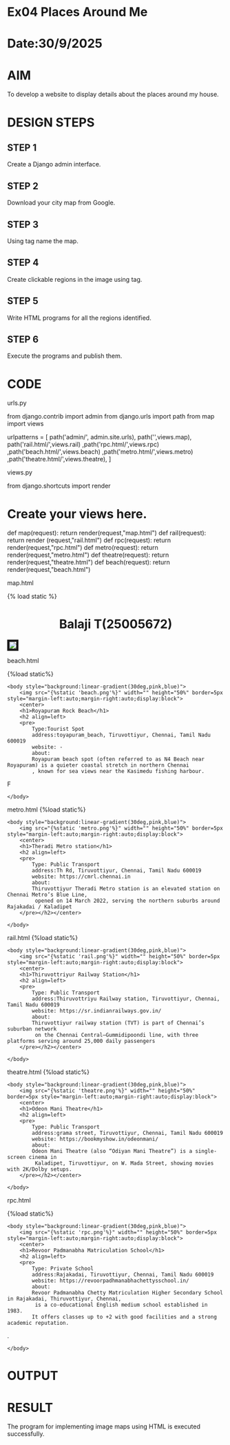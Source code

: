 # Ex04 Places Around Me
# Date:30/9/2025
# AIM
To develop a website to display details about the places around my house.

# DESIGN STEPS
## STEP 1
Create a Django admin interface.

## STEP 2
Download your city map from Google.

## STEP 3
Using <map> tag name the map.

## STEP 4
Create clickable regions in the image using <area> tag.

## STEP 5
Write HTML programs for all the regions identified.

## STEP 6
Execute the programs and publish them.

# CODE
urls.py

from django.contrib import admin
from django.urls import path
from map import views

urlpatterns = [
    path('admin/', admin.site.urls),
    path('',views.map),
    path('rail.html/',views.rail)
    ,path('rpc.html/',views.rpc)
    ,path('beach.html/',views.beach)
    ,path('metro.html/',views.metro)
    ,path('theatre.html/',views.theatre),
]

views.py


from django.shortcuts import render

# Create your views here.
def map(request):
    return render(request,"map.html")
def rail(request):
    return render (request,"rail.html")
def rpc(request):
    return render(request,"rpc.html")
def metro(request):
    return render(request,"metro.html")
def theatre(request):
    return render(request,"theatre.html")
def beach(request):
    return render(request,"beach.html")

map.html


{% load static %}
<title>Tvt map</title>
<body>
    <center><h1>Balaji T(25005672)</h1></center>
<img src="{% static 'map.png' %}" usemap="#image-map" border=5px>

<map name="image-map">
    <area shape="rect" coords="383,393,576,442" alt="Odeon Mani Theatre" href="theatre.html">
    <area shape="rect" coords="572,558,771,612" alt="Rpc school" href="rpc.html">
    <area shape="rect" coords="1207,404,1407,449" alt="Beach hangout spot" href="beach.html">
    <area shape="rect" coords="950,38,1102,98" alt="Theradi Metro" href="metro.html">
    <area shape="rect" coords="496,57,623,94" alt="Tvt railway" href="rail.html">
    <area shape="rect" coords="757,400,725,398" alt="Vijay " href="">
    <area shape="rect" coords="717,202,686,206" alt="Stalkspot" href="">
    <area shape="rect" coords="846,251,818,252" alt="house of coding god" href="">
    <area shape="rect" coords="947,363,917,362" alt="Our lady" href="">
    <area shape="rect" coords="775,580,749,579" alt="Sharmila" href="">
    <area shape="rect" coords="456,656,429,657" alt="F1 tharkuri lives here" href="">
</map>
</body>


beach.html

{%load static%}


<html>
    <head>
        <title>Theradi Metro</title>
    </head>

    <body style="background:linear-gradient(30deg,pink,blue)">
        <img src="{%static 'beach.png'%}" width="" height="50%" border=5px style="margin-left:auto;margin-right:auto;display:block"> 
        <center>
        <h1>Royapuram Rock Beach</h1> 
        <h2 align=left>
        <pre>
            Type:Tourist Spot
            address:toyapuram_beach, Tiruvottiyur, Chennai, Tamil Nadu 600019
            website: -
            about:
            Royapuram beach spot (often referred to as N4 Beach near Royapuram) is a quieter coastal stretch in northern Chennai
            , known for sea views near the Kasimedu fishing harbour. 
F
        </pre></h2></center>
 
    </body>
</html>


metro.html
{%load static%}


<html>
    <head>
        <title>Theradi Metro</title>
    </head>

    <body style="background:linear-gradient(30deg,pink,blue)">
        <img src="{%static 'metro.png'%}" width="" height="50%" border=5px style="margin-left:auto;margin-right:auto;display:block"> 
        <center>
        <h1>Theradi Metro station</h1> 
        <h2 align=left>
        <pre>
            Type: Public Transport
            address:Th Rd, Tiruvottiyur, Chennai, Tamil Nadu 600019
            website: https://cmrl.chennai.in
            about:
            Thiruvottiyur Theradi Metro station is an elevated station on Chennai Metro’s Blue Line,
             opened on 14 March 2022, serving the northern suburbs around Rajakadai / Kaladipet
        </pre></h2></center>
 
    </body>
rail.html
{%load static%}


<html>
    <head>
        <title>Theradi Metro</title>
    </head>

    <body style="background:linear-gradient(30deg,pink,blue)">
        <img src="{%static 'rail.png'%}" width="" height="50%" border=5px style="margin-left:auto;margin-right:auto;display:block"> 
        <center>
        <h1>Thiruvottriyur Railway Station</h1> 
        <h2 align=left>
        <pre>
            Type: Public Transport
            address:Thiruvottriyu Railway station, Tiruvottiyur, Chennai, Tamil Nadu 600019
            website: https://sr.indianrailways.gov.in/
            about:
            Thiruvottiyur railway station (TVT) is part of Chennai’s suburban network
             on the Chennai Central–Gummidipoondi line, with three platforms serving around 25,000 daily passengers
        </pre></h2></center>
 
    </body>
</html>
theatre.html
{%load static%}


<html>
    <head>
        <title>Theradi Metro</title>
    </head>

    <body style="background:linear-gradient(30deg,pink,blue)">
        <img src="{%static 'theatre.png'%}" width="" height="50%" border=5px style="margin-left:auto;margin-right:auto;display:block"> 
        <center>
        <h1>Odeon Mani Theatre</h1> 
        <h2 align=left>
        <pre>
            Type: Public Transport
            address:grama street, Tiruvottiyur, Chennai, Tamil Nadu 600019
            website: https://bookmyshow.in/odeonmani/
            about:
            Odeon Mani Theatre (also “Odiyan Mani Theatre”) is a single-screen cinema in
             Kaladipet, Tiruvottiyur, on W. Mada Street, showing movies with 2K/Dolby setups.
        </pre></h2></center>
 
    </body>
</html>

rpc.html

{%load static%}


<html>
    <head>
        <title>Rpc</title>
    </head>

    <body style="background:linear-gradient(30deg,pink,blue)">
        <img src="{%static 'rpc.png'%}" width="" height="50%" border=5px style="margin-left:auto;margin-right:auto;display:block"> 
        <center>
        <h1>Revoor Padmanabha Matriculation School</h1> 
        <h2 align=left>
        <pre>
            Type: Private School
            address:Rajakadai, Tiruvottiyur, Chennai, Tamil Nadu 600019
            website: https://revoorpadhmanabhachettysschool.in/
            about:
            Revoor Padmanabha Chetty Matriculation Higher Secondary School in Rajakadai, Thiruvottiyur, Chennai,
             is a co-educational English medium school established in 1983. 
            It offers classes up to +2 with good facilities and a strong academic reputation.
 .
        </pre></h2></center>
 
    </body>
</html>

    
# OUTPUT
# RESULT
The program for implementing image maps using HTML is executed successfully.
